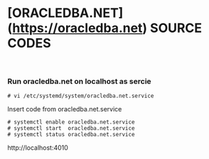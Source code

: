 # [ORACLEDBA.NET] (https://oracledba.net) SOURCE CODES


<br/>

### Run oracledba.net on localhost as sercie

    # vi /etc/systemd/system/oracledba.net.service

Insert code from oracledba.net.service
    
    # systemctl enable oracledba.net.service
    # systemctl start  oracledba.net.service
    # systemctl status oracledba.net.service


http://localhost:4010

